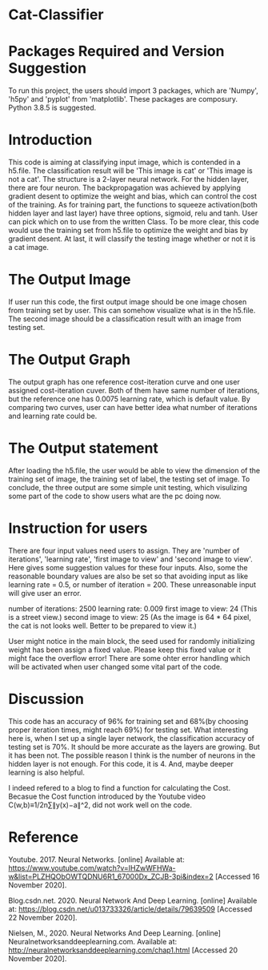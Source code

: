 # Cat-Classifier

# Packages Required and Version Suggestion
To run this project, the users should import 3 packages, which are 'Numpy', 'h5py' and 'pyplot' from 'matplotlib'. These packages are composury. Python 3.8.5 is suggested.

# Introduction
This code is aiming at classifying input image, which is contended in a h5.file. The classification result will be 'This image is cat' or 'This image is not a cat'. The structure is a 2-layer neural network. For the hidden layer, there are four neuron. The backpropagation was achieved by applying gradient desent to optimize the weight and bias, which can control the cost of the training. As for training part, the functions to squeeze activation(both hidden layer and last layer) have three options, sigmoid, relu and tanh. User can pick which on to use from the written Class. 
To be more clear, this code would use the training set from h5.file to optimize the weight and bias by gradient desent. At last, it will classify the testing image whether or not it is a cat image.

# The Output Image
If user run this code, the first output image should be one image chosen from training set by user. This can somehow visualize what is in the h5.file. The second image should be a classification result with an image from testing set. 

# The Output Graph
The output graph has one reference cost-iteration curve and one user assigned cost-iteration cuver. Both of them have same number of iterations, but the reference one has 0.0075 learning rate, which is default value. By comparing two curves, user can have better idea what number of iterations and learning rate could be.

# The Output statement
After loading the h5.file, the user would be able to view the dimension of the training set of image, the training set of label, the testing set of image.
To conclude, the three output are some simple unit testing, which visulizing some part of the code to show users what are the pc doing now.

# Instruction for users
There are four input values need users to assign. They are 'number of iterations', 'learning rate', 'first image to view' and 'second image to view'. Here gives some suggestion values for these four inputs. Also, some the reasonable boundary values are also be set so that avoiding input as like learning rate = 0.5, or number of iteration = 200. These unreasonable input will give user an error.

number of iterations: 2500
learning rate: 0.009
first image to view: 24 (This is a street view.)
second image to view: 25 (As the image is 64 * 64 pixel, the cat is not looks well. Better to be prepared to view it.)

User might notice in the main block, the seed used for randomly initializing weight has been assign a fixed value. Please keep this fixed value or it might face the overflow error! There are some ohter error handling which will be activated when user changed some vital part of the code.

# Discussion
This code has an accuracy of 96% for training set and 68%(by choosing proper iteration times, might reach 69%) for testing set. What interesting here is, when I set up a single layer network,  the classification accuracy of testing set is 70%. It should be more accurate as the layers are growing. But it has been not.
The possible reason I think is the number of neurons in the hidden layer is not enough. For this code, it is 4. And, maybe deeper learning is also helpful.

I indeed refered to a blog to find a function for calculating the Cost. Becasue the Cost function introduced by the Youtube video C(w,b)≡1/2n∑∥y(x)−a∥^2, did not work well on the code.

# Reference
Youtube. 2017. Neural Networks. [online] Available at: <https://www.youtube.com/watch?v=IHZwWFHWa-w&list=PLZHQObOWTQDNU6R1_67000Dx_ZCJB-3pi&index=2> [Accessed 16 November 2020].

Blog.csdn.net. 2020. Neural Network And Deep Learning. [online] Available at: <https://blog.csdn.net/u013733326/article/details/79639509> [Accessed 22 November 2020].

Nielsen, M., 2020. Neural Networks And Deep Learning. [online] Neuralnetworksanddeeplearning.com. Available at: <http://neuralnetworksanddeeplearning.com/chap1.html> [Accessed 20 November 2020].



